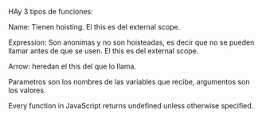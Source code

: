 HAy 3 tipos de funciones:

Name: Tienen hoisting. El this es del external scope.

Expression: Son anonimas y no son hoisteadas, es decir que no se pueden llamar antes de que se usen. El this es del external scope.

Arrow: heredan el this del que lo llama.


Parametros son los nombres de las variables que recibe, argumentos son los valores.

Every function in JavaScript returns undefined unless otherwise specified.

